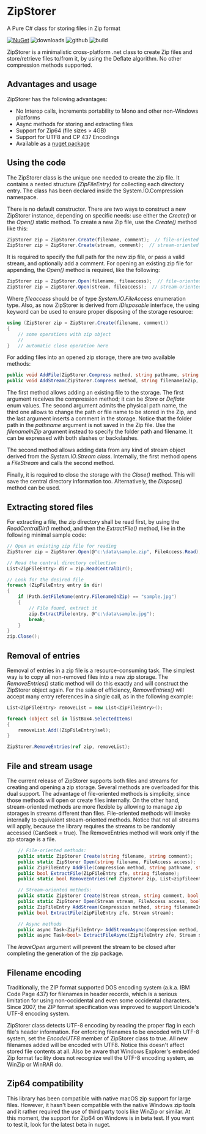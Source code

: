 # ZipStorer
A Pure C# class for storing files in Zip format

[![NuGet](https://img.shields.io/nuget/v/ZipStorer.svg)](https://www.nuget.org/packages/ZipStorer/)
![downloads](https://img.shields.io/nuget/dt/ZipStorer)
![github](https://img.shields.io/github/stars/jaime-olivares/ZipStorer?style=flat&color=yellow)
![build](https://github.com/jaime-olivares/ZipStorer/actions/workflows/main.yml/badge.svg?branch=master)

ZipStorer is a minimalistic cross-platform .net class to create Zip files and store/retrieve files to/from it, by using the Deflate algorithm. No other compression methods supported.

## Advantages and usage
ZipStorer has the following advantages:

* No Interop calls, increments portability to Mono and other non-Windows platforms
* Async methods for storing and extracting files 
* Support for Zip64 (file sizes > 4GB) 
* Support for UTF8 and CP 437 Encodings
* Available as a [nuget package](https://www.nuget.org/packages/ZipStorer/)

## Using the code
The ZipStorer class is the unique one needed to create the zip file. It contains a nested structure *(ZipFileEntry)* for collecting each directory entry. The class has been declared inside the System.IO.Compression namespace. 

There is no default constructor. There are two ways to construct a new ZipStorer instance, depending on specific needs: use either the *Create()* or the *Open()* static method. To create a new Zip file, use the *Create()* method like this:

````csharp
ZipStorer zip = ZipStorer.Create(filename, comment);  // file-oriented version
ZipStorer zip = ZipStorer.Create(stream, comment);  // stream-oriented version
````

It is required to specify the full path for the new zip file, or pass a valid stream, and optionally add a comment. For opening an existing zip file for appending, the *Open()* method is required, like the following:

````csharp
ZipStorer zip = ZipStorer.Open(filename, fileaccess);  // file-oriented version
ZipStorer zip = ZipStorer.Open(stream, fileaccess);  // stream-oriented version
````

Where *fileaccess* should be of type *System.IO.FileAccess* enumeration type. Also, as now ZipStorer is derived from *IDisposable* interface, the using keyword can be used to ensure proper disposing of the storage resource:

````csharp
using (ZipStorer zip = ZipStorer.Create(filename, comment))
{
    // some operations with zip object
    //
}   // automatic close operation here
````

For adding files into an opened zip storage, there are two available methods:

````csharp
public void AddFile(ZipStorer.Compress method, string pathname, string filenameInZip, string comment);
public void AddStream(ZipStorer.Compress method, string filenameInZip, Stream source, DateTime modTime, string comment);
````
    
The first method allows adding an existing file to the storage. The first argument receives the compression method; it can be *Store* or *Deflate* enum values. The second argument admits the physical path name, the third one allows to change the path or file name to be stored in the Zip, and the last argument inserts a comment in the storage. Notice that the folder path in the *pathname* argument is not saved in the Zip file. Use the *filenameInZip* argument instead to specify the folder path and filename. It can be expressed with both slashes or backslashes.

The second method allows adding data from any kind of stream object derived from the *System.IO.Stream class*. Internally, the first method opens a *FileStream* and calls the second method.

Finally, it is required to close the storage with the *Close()* method. This will save the central directory information too. Alternatively, the *Dispose()* method can be used.

## Extracting stored files
For extracting a file, the zip directory shall be read first, by using the *ReadCentralDir()* method, and then the *ExtractFile()* method, like in the following minimal sample code:

````csharp
// Open an existing zip file for reading
ZipStorer zip = ZipStorer.Open(@"c:\data\sample.zip", FileAccess.Read);

// Read the central directory collection
List<ZipFileEntry> dir = zip.ReadCentralDir();

// Look for the desired file
foreach (ZipFileEntry entry in dir)
{
    if (Path.GetFileName(entry.FilenameInZip) == "sample.jpg")
    {
        // File found, extract it
        zip.ExtractFile(entry, @"c:\data\sample.jpg");
        break;
    }
}
zip.Close();
````

## Removal of entries
Removal of entries in a zip file is a resource-consuming task. The simplest way is to copy all non-removed files into a new zip storage. The *RemoveEntries()* static method will do this exactly and will construct the ZipStorer object again. For the sake of efficiency, *RemoveEntries()* will accept many entry references in a single call, as in the following example:

````csharp
List<ZipFileEntry> removeList = new List<ZipFileEntry>();

foreach (object sel in listBox4.SelectedItems)
{
    removeList.Add((ZipFileEntry)sel);
}

ZipStorer.RemoveEntries(ref zip, removeList);
````

## File and stream usage
The current release of ZipStorer supports both files and streams for creating and opening a zip storage. Several methods are overloaded for this dual support. The advantage of file-oriented methods is simplicity, since those methods will open or create files internally. On the other hand, stream-oriented methods are more flexible by allowing to manage zip storages in streams different than files. File-oriented methods will invoke internally to equivalent stream-oriented methods. Notice that not all streams will apply, because the library requires the streams to be randomly accessed (CanSeek = true). The RemoveEntries method will work only if the zip storage is a file.

````csharp
    // File-oriented methods:
    public static ZipStorer Create(string filename, string comment);
    public static ZipStorer Open(string filename, FileAccess access);
    public ZipFileEntry AddFile(Compression method, string pathname, string filenameInZip, string comment);
    public bool ExtractFile(ZipFileEntry zfe, string filename);
    public static bool RemoveEntries(ref ZipStorer zip, List<zipfileentry> zfes);

    // Stream-oriented methods:
    public static ZipStorer Create(Stream stream, string comment, bool leaveOpen);
    public static ZipStorer Open(Stream stream, FileAccess access, bool leaveOpen);
    public ZipFileEntry AddStream(Compression method, string filenameInZip, Stream source, DateTime modTime, string comment);
    public bool ExtractFile(ZipFileEntry zfe, Stream stream);

    // Async methods
    public async Task<ZipFileEntry> AddStreamAsync(Compression method, string filenameInZip, Stream source, DateTime modTime, string comment)
    public async Task<bool> ExtractFileAsync(ZipFileEntry zfe, Stream stream);
````

The *leaveOpen* argument will prevent the stream to be closed after completing the generation of the zip package.

## Filename encoding
Traditionally, the ZIP format supported DOS encoding system (a.k.a. IBM Code Page 437) for filenames in header records, which is a serious limitation for using non-occidental and even some occidental characters. Since 2007, the ZIP format specification was improved to support Unicode's UTF-8 encoding system.

ZipStorer class detects UTF-8 encoding by reading the proper flag in each file's header information. For enforcing filenames to be encoded with UTF-8 system, set the *EncodeUTF8* member of ZipStorer class to true. All new filenames added will be encoded with UTF8. Notice this doesn't affect stored file contents at all. Also be aware that Windows Explorer's embedded Zip format facility does not recognize well the UTF-8 encoding system, as WinZip or WinRAR do.

## Zip64 compatibility
This library has been compatible with native macOS zip support for large files. 
However, it hasn't been compatible with the native Windows zip tools and it rather required the use of third party tools like WinZip or similar.
At this moment, the support for Zip64 on Windows is in beta test. If you want to test it, look for the latest beta in nuget.
